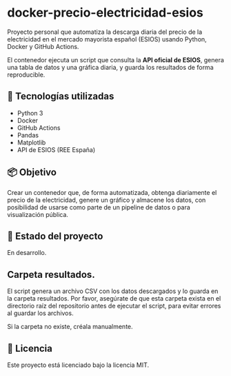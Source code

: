# docker-precio-electricidad-esios
Proyecto personal que automatiza la descarga diaria del precio de la electricidad en el mercado mayorista español (ESIOS) usando Python, Docker y GitHub Actions. 


El contenedor ejecuta un script que consulta la **API oficial de ESIOS**, genera una tabla de datos y una gráfica diaria, y guarda los resultados de forma reproducible.

## 🔧 Tecnologías utilizadas
- Python 3
- Docker
- GitHub Actions
- Pandas
- Matplotlib
- API de ESIOS (REE España)

## 📦 Objetivo
Crear un contenedor que, de forma automatizada, obtenga diariamente el precio de la electricidad, genere un gráfico y almacene los datos, con posibilidad de usarse como parte de un pipeline de datos o para visualización pública.


## 🚧 Estado del proyecto
En desarrollo. 


## Carpeta resultados.
El script genera un archivo CSV con los datos descargados y lo guarda en la carpeta resultados. Por favor, asegúrate de que esta carpeta exista en el directorio raíz del repositorio antes de ejecutar el script, para evitar errores al guardar los archivos.

Si la carpeta no existe, créala manualmente.


## 📄 Licencia
Este proyecto está licenciado bajo la licencia MIT.
